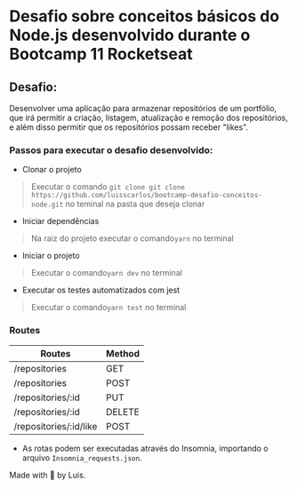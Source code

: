 # Desafio sobre conceitos básicos do Node.js desenvolvido durante o Bootcamp 11 Rocketseat

## Desafio:

Desenvolver uma aplicação para armazenar repositórios de um portfólio, que irá permitir a criação, listagem, atualização e remoção dos repositórios, e além disso permitir que os repositórios possam receber "likes".

### Passos para executar o desafio desenvolvido:
-  Clonar o projeto
> Executar o comando `git clone git clone https://github.com/luisscarlos/bootcamp-desafio-conceitos-node.git` no teminal na pasta que deseja clonar

- Iniciar dependências
 > Na raiz do projeto executar o comando`yarn` no terminal

- Iniciar o projeto
> Executar o comando`yarn dev` no terminal

- Executar os testes automatizados com jest
> Executar o comando`yarn test` no terminal

### Routes

| Routes                 | Method |
| ---------------------- | ------ |
| /repositories          | GET    |
| /repositories          | POST   |
| /repositories/:id      | PUT    |
| /repositories/:id      | DELETE |
| /repositories/:id/like | POST   |

-  As rotas podem ser executadas através do Insomnia, importando o arquivo `Insomnia_requests.json`.

Made with 🚀 by Luis.
